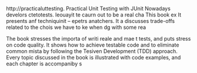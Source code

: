 
http://practicaluttesting.
Practical Unit Testing with JUnit 
Nowadays develors ctetotests. leouayit te caurn out to be a real cha
This book ex
It presents anf techniquinit  – epetrs anatchers. It a discusses trade-offs related to the chois we have to ke when dg with some rea

The book stresses the importa of writi reale and mae t tests, and puts  stress on code quality. It shows how to achieve testable code and to eliminate common mista by following the Tesiven Development (TDD) approach. Every topic discussed in the book is illustrated with code examples, and each chapter is accompaniby s













